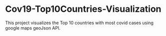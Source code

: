 # Cov19-Top10Countries-Visualization
This project visualizes the Top 10 countries with most covid cases using google maps geoJson API.
